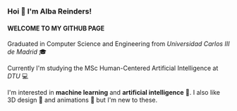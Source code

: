 ### Hoi 👋 I'm Alba Reinders!
#### WELCOME TO MY GITHUB PAGE
Graduated in Computer Science and Engineering from *Universidad Carlos III de Madrid* :mortar_board:


Currently I'm studying the MSc Human-Centered Artificial Intelligence at *DTU* :computer:

I'm interested in **machine learning** and **artificial intelligence** :brain:. I also like 3D design :art: and animations :space_invader: but I'm new to these.





<!--
**akua21/akua21** is a ✨ _special_ ✨ repository because its `README.md` (this file) appears on your GitHub profile.

Here are some ideas to get you started:

- 🔭 I’m currently working on ...
- 🌱 I’m currently learning ...
- 👯 I’m looking to collaborate on ...
- 🤔 I’m looking for help with ...
- 💬 Ask me about ...
- 📫 How to reach me: ...
- 😄 Pronouns: ...
- ⚡ Fun fact: ...
-->
